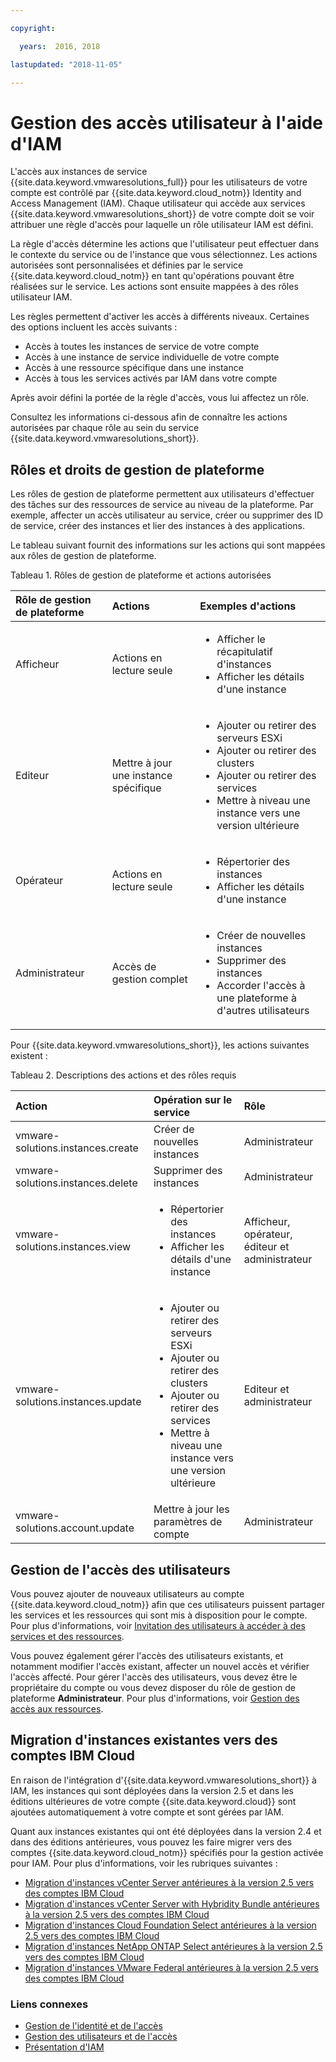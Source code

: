 ```yaml
---

copyright:

  years:  2016, 2018

lastupdated: "2018-11-05"

---
```


# Gestion des accès utilisateur à l'aide d'IAM

L'accès aux instances de service {{site.data.keyword.vmwaresolutions_full}} pour les utilisateurs de votre compte est contrôlé par {{site.data.keyword.cloud_notm}} Identity and Access Management (IAM). Chaque utilisateur qui accède aux services {{site.data.keyword.vmwaresolutions_short}} de votre compte doit se voir attribuer une règle d'accès pour laquelle un rôle utilisateur IAM est défini.

La règle d'accès détermine les actions que l'utilisateur peut effectuer dans le contexte du service ou de l'instance que vous sélectionnez. Les actions autorisées sont personnalisées et définies par le service {{site.data.keyword.cloud_notm}} en tant qu'opérations pouvant être réalisées sur le service. Les actions sont ensuite mappées à des rôles utilisateur IAM.

Les règles permettent d'activer les accès à différents niveaux. Certaines des options incluent les accès suivants :

* Accès à toutes les instances de service de votre compte
* Accès à une instance de service individuelle de votre compte
* Accès à une ressource spécifique dans une instance
* Accès à tous les services activés par IAM dans votre compte

Après avoir défini la portée de la règle d'accès, vous lui affectez un rôle.

Consultez les informations ci-dessous afin de connaître les actions autorisées par chaque rôle au sein du service {{site.data.keyword.vmwaresolutions_short}}.

## Rôles et droits de gestion de plateforme

Les rôles de gestion de plateforme permettent aux utilisateurs d'effectuer des tâches sur des ressources de service au niveau de la plateforme. Par exemple, affecter un accès utilisateur au service, créer ou supprimer des ID de service, créer des instances et lier des instances à des applications.

Le tableau suivant fournit des informations sur les actions qui sont mappées aux rôles de gestion de plateforme.

Tableau 1. Rôles de gestion de plateforme et actions autorisées

| Rôle de gestion de plateforme | Actions | Exemples d'actions |
|:----------------- |:----------------- |:----------------- |
| Afficheur | Actions en lecture seule | <ul><li>Afficher le récapitulatif d'instances</li><li>Afficher les détails d'une instance</li></ul>|
| Editeur | Mettre à jour une instance spécifique |<ul><li>Ajouter ou retirer des serveurs ESXi</li><li>Ajouter ou retirer des clusters</li><li>Ajouter ou retirer des services</li><li>Mettre à niveau une instance vers une version ultérieure</li></ul> |
| Opérateur | Actions en lecture seule | <ul><li>Répertorier des instances</li><li>Afficher les détails d'une instance</li></ul> |
| Administrateur | Accès de gestion complet |<ul><li>Créer de nouvelles instances</li><li>Supprimer des instances</li><li>Accorder l'accès à une plateforme à d'autres utilisateurs</li></ul>|

Pour {{site.data.keyword.vmwaresolutions_short}}, les actions suivantes existent :

Tableau 2. Descriptions des actions et des rôles requis

| Action | Opération sur le service | Rôle |
|:------ |:-------------------- |:---- |
| vmware-solutions.instances.create | Créer de nouvelles instances | Administrateur |
| vmware-solutions.instances.delete | Supprimer des instances | Administrateur |
| vmware-solutions.instances.view | <ul><li>Répertorier des instances</li><li>Afficher les détails d'une instance</li></ul> | Afficheur, opérateur, éditeur et administrateur |
| vmware-solutions.instances.update | <ul><li>Ajouter ou retirer des serveurs ESXi</li><li>Ajouter ou retirer des clusters</li><li>Ajouter ou retirer des services</li><li>Mettre à niveau une instance vers une version ultérieure</li></ul> | Editeur et administrateur |
| vmware-solutions.account.update | Mettre à jour les paramètres de compte | Administrateur |

## Gestion de l'accès des utilisateurs

Vous pouvez ajouter de nouveaux utilisateurs au compte {{site.data.keyword.cloud_notm}} afin que ces utilisateurs puissent partager les services et les ressources qui sont mis à disposition pour le compte. Pour plus d'informations, voir [Invitation des utilisateurs à accéder à des services et des ressources](../vmonic/iamuserinvite.html).

Vous pouvez également gérer l'accès des utilisateurs existants, et notamment modifier l'accès existant, affecter un nouvel accès et vérifier l'accès affecté. Pour gérer l'accès des utilisateurs, vous devez être le propriétaire du compte ou vous devez disposer du rôle de gestion de plateforme **Administrateur**. Pour plus d'informations, voir [Gestion des accès aux ressources](../../../iam/mngiam.html).

## Migration d'instances existantes vers des comptes IBM Cloud

En raison de l'intégration d'{{site.data.keyword.vmwaresolutions_short}} à IAM, les instances qui sont déployées dans la version 2.5 et dans les éditions ultérieures de votre compte {{site.data.keyword.cloud}} sont ajoutées automatiquement à votre compte et sont gérées par IAM.

Quant aux instances existantes qui ont été déployées dans la version 2.4 et dans des éditions antérieures, vous pouvez les faire migrer vers des comptes {{site.data.keyword.cloud_notm}} spécifiés pour la gestion activée pour IAM. Pour plus d'informations, voir les rubriques suivantes :
* [Migration d'instances vCenter Server antérieures à la version 2.5 vers des comptes IBM Cloud](../vcenter/vc_addinstancetousraccount.html)
* [Migration d'instances vCenter Server with Hybridity Bundle antérieures à la version 2.5 vers des comptes IBM Cloud](../vcenter/vc_hybrid_addinstancetousraccount.html)
* [Migration d'instances Cloud Foundation Select antérieures à la version 2.5 vers des comptes IBM Cloud](../sddc/sd_addinstancetousraccount.html)
* [Migration d'instances NetApp ONTAP Select antérieures à la version 2.5 vers des comptes IBM Cloud](../netapp/np_addinstancetousraccount.html)
* [Migration d'instances VMware Federal antérieures à la version 2.5 vers des comptes IBM Cloud](../vcenter/vc_fed_addinstancetousraccount.html)

### Liens connexes

* [Gestion de l'identité et de l'accès](../../../iam/quickstart.html)
* [Gestion des utilisateurs et de l'accès](../../../iam/iamusermanage.html)
* [Présentation d'IAM](../../../iam/index.html)
